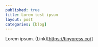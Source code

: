 ```yaml
---
published: true
title: Lorem test ipsum
layout: post
categories: [blog]
---
```

Lorem ipsum. (Link)[https://tinypress.co/]